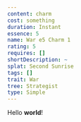 ```yaml
---
content: charm
cost: something
duration: Instant
essence: 5
name: War e5 Charm 1
rating: 5
requires: []
shortDescription: ~
splat: Second Sunrise
tags: []
trait: War
tree: Strategist
type: Simple
---
```


Hello **world**!
